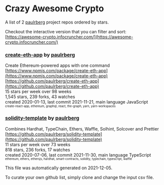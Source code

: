# Crazy Awesome Crypto
A list of 2 [paulrberg](https://github.com/paulrberg) project repos ordered by stars.  

Checkout the interactive version that you can filter and sort: 
[https://awesome-crypto.infocruncher.com/](https://awesome-crypto.infocruncher.com/)  


### [create-eth-app](https://github.com/paulrberg/create-eth-app) by [paulrberg](https://github.com/paulrberg)  
Create Ethereum-powered apps with one command  
[https://www.npmjs.com/package/create-eth-app](https://www.npmjs.com/package/create-eth-app)  
[https://github.com/paulrberg/create-eth-app](https://github.com/paulrberg/create-eth-app)  
15 stars per week over 98 weeks  
1,545 stars, 239 forks, 43 watches  
created 2020-01-13, last commit 2021-11-21, main language JavaScript  
<sub><sup>create-react-app, ethereum, graphql, react, the-graph, yarn, yarn-workspaces</sup></sub>


### [solidity-template](https://github.com/paulrberg/solidity-template) by [paulrberg](https://github.com/paulrberg)  
Combines Hardhat, TypeChain, Ethers, Waffle, Solhint, Solcover and Prettier  
[https://github.com/paulrberg/solidity-template](https://github.com/paulrberg/solidity-template)  
11 stars per week over 73 weeks  
818 stars, 236 forks, 17 watches  
created 2020-07-06, last commit 2021-11-30, main language TypeScript  
<sub><sup>ethereum, ethers, ethersjs, hardhat, smart-contracts, solidity, typechain, typescript, waffle</sup></sub>


This file was automatically generated on 2021-12-05.  

To curate your own github list, simply clone and change the input csv file.  